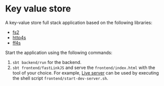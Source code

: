 # Key value store

A key-value store full stack application based on the following libraries:

- [fs2](https://fs2.io/)
- [http4s](https://http4s.org/)
- [ff4s](https://github.com/buntec/ff4s)

Start the application using the following commands:

1. `sbt backend/run` for the backend.
2. `sbt frontend/fastLinkJS` and serve the `frontend/index.html` with the tool of your choice.
   For example, [Live server](https://www.npmjs.com/package/live-server) can be used by executing
   the shell script `frontend/start-dev-server.sh`.
